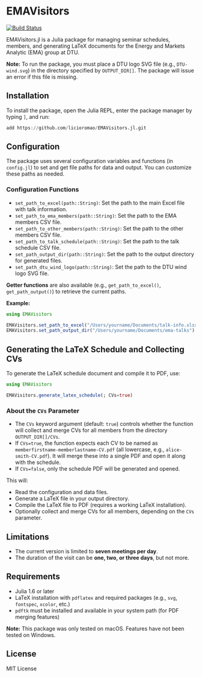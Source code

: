 # EMAVisitors

[![Build Status](https://github.com/licioromao@gmail.com/EMAVisitors.jl/actions/workflows/CI.yml/badge.svg?branch=main)](https://github.com/licioromao@gmail.com/EMAVisitors.jl/actions/workflows/CI.yml?query=branch%3Amain)

EMAVisitors.jl is a Julia package for managing seminar schedules, members, and generating LaTeX documents for the Energy and Markets Analytic (EMA) group at DTU.

**Note:** To run the package, you must place a DTU logo SVG file (e.g., `DTU-wind.svg`) in the directory specified by `OUTPUT_DIR[]`. The package will issue an error if this file is missing.

## Installation

To install the package, open the Julia REPL, enter the package manager by typing `]`, and run:

```julia
add https://github.com/licioromao/EMAVisitors.jl.git
```

## Configuration

The package uses several configuration variables and functions (in `config.jl`) to set and get file paths for data and output. You can customize these paths as needed.

### Configuration Functions

- `set_path_to_excel(path::String)`: Set the path to the main Excel file with talk information.
- `set_path_to_ema_members(path::String)`: Set the path to the EMA members CSV file.
- `set_path_to_other_members(path::String)`: Set the path to the other members CSV file.
- `set_path_to_talk_schedule(path::String)`: Set the path to the talk schedule CSV file.
- `set_path_output_dir(path::String)`: Set the path to the output directory for generated files.
- `set_path_dtu_wind_logo(path::String)`: Set the path to the DTU wind logo SVG file.

**Getter functions** are also available (e.g., `get_path_to_excel()`, `get_path_output()`) to retrieve the current paths.

**Example:**

```julia
using EMAVisitors

EMAVisitors.set_path_to_excel("/Users/yourname/Documents/talk-info.xlsx")
EMAVisitors.set_path_output_dir("/Users/yourname/Documents/ema-talks")
```

## Generating the LaTeX Schedule and Collecting CVs

To generate the LaTeX schedule document and compile it to PDF, use:

```julia
using EMAVisitors

EMAVisitors.generate_latex_schedule(; CVs=true)
```

### About the `CVs` Parameter

- The `CVs` keyword argument (default: `true`) controls whether the function will collect and merge CVs for all members from the directory `OUTPUT_DIR[]/CVs`.
- If `CVs=true`, the function expects each CV to be named as `memberfirstname-memberlastname-CV.pdf` (all lowercase, e.g., `alice-smith-CV.pdf`). It will merge these into a single PDF and open it along with the schedule.
- If `CVs=false`, only the schedule PDF will be generated and opened.

This will:

- Read the configuration and data files.
- Generate a LaTeX file in your output directory.
- Compile the LaTeX file to PDF (requires a working LaTeX installation).
- Optionally collect and merge CVs for all members, depending on the `CVs` parameter.

## Limitations

- The current version is limited to **seven meetings per day**.
- The duration of the visit can be **one, two, or three days**, but not more.

## Requirements

- Julia 1.6 or later
- LaTeX installation with `pdflatex` and required packages (e.g., `svg`, `fontspec`, `xcolor`, etc.)
- `pdftk` must be installed and available in your system path (for PDF merging features)

**Note:** This package was only tested on macOS. Features have not been tested on Windows.

## License

MIT License
